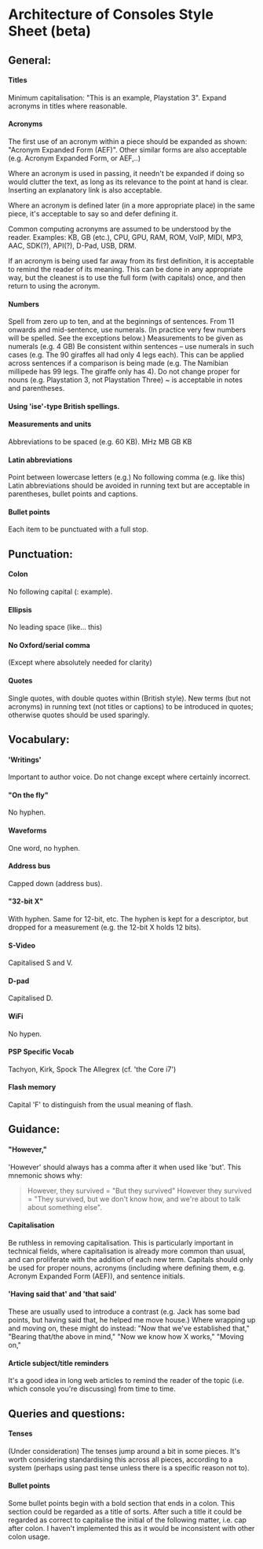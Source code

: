 # Architecture of Consoles Style Sheet (beta)

## General:

#### Titles
Minimum capitalisation: "This is an example, Playstation 3". Expand acronyms in titles where reasonable.

#### Acronyms
The first use of an acronym within a piece should be expanded as shown: "Acronym Expanded Form (AEF)". Other similar forms are also acceptable (e.g. Acronym Expanded Form, or AEF,..)

Where an acronym is used in passing, it needn't be expanded if doing so would clutter the text, as long as its relevance to the point at hand is clear. Inserting an explanatory link is also acceptable.

Where an acronym is defined later (in a more appropriate place) in the same piece, it's acceptable to say so and defer defining it.

Common computing acronyms are assumed to be understood by the reader. Examples: KB, GB (etc.), CPU, GPU, RAM, ROM, VoIP, MIDI, MP3, AAC, SDK(?), API(?), D-Pad, USB, DRM.

If an acronym is being used far away from its first definition, it is acceptable to remind the reader of its meaning. This can be done in any appropriate way, but the cleanest is to use the full form (with capitals) once, and then return to using the acronym.

#### Numbers
Spell from zero up to ten, and at the beginnings of sentences. From 11 onwards and mid-sentence, use numerals. (In practice very few numbers will be spelled. See the exceptions below.)
Measurements to be given as numerals (e.g. 4 GB)
Be consistent within sentences – use numerals in such cases (e.g. The 90 giraffes all had only 4 legs each). This can be applied across sentences if a comparison is being made (e.g. The Namibian millipede has 99 legs. The giraffe only has 4).
Do not change proper for nouns (e.g. Playstation 3, not Playstation Three)
~ is acceptable in notes and parentheses.

#### Using 'ise'-type British spellings.
#### Measurements and units
Abbreviations to be spaced (e.g. 60 KB).
MHz
MB
GB
KB
#### Latin abbreviations
Point between lowercase letters (e.g.)
No following comma (e.g. like this)
Latin abbreviations should be avoided in running text but are acceptable in parentheses, bullet points and captions.
#### Bullet points
Each item to be punctuated with a full stop.

## Punctuation:

#### Colon
No following capital (: example).
#### Ellipsis
No leading space (like... this)
#### No Oxford/serial comma
(Except where absolutely needed for clarity)
#### Quotes
Single quotes, with double quotes within (British style). New terms (but not acronyms) in running text (not titles or captions) to be introduced in quotes; otherwise quotes should be used sparingly.

## Vocabulary:

#### 'Writings' 
Important to author voice. Do not change except where certainly incorrect.
#### "On the fly"
No hyphen.
#### Waveforms
One word, no hyphen.
#### Address bus
Capped down (address bus).
#### "32-bit X"
With hyphen. Same for 12-bit, etc.
The hyphen is kept for a descriptor, but dropped for a measurement (e.g. the 12-bit X holds 12 bits).
#### S-Video
Capitalised S and V.
#### D-pad
Capitalised D.
#### WiFi
No hypen.
#### PSP Specific Vocab
Tachyon, Kirk, Spock
The Allegrex (cf. 'the Core i7')
#### Flash memory
Capital 'F' to distinguish from the usual meaning of flash.

## Guidance:
#### "However,"
'However' should always has a comma after it when used like 'but'. This mnemonic shows why:
> However, they survived = "But they survived"
> However they survived = "They survived, but we don't know how, and we're about to talk about something else".
#### Capitalisation
Be ruthless in removing capitalisation. This is particularly important in technical fields, where capitalisation is already more common than usual, and can proliferate with the addition of each new term. Capitals should only be used for proper nouns, acronyms (including where defining them, e.g. Acronym Expanded Form (AEF)), and sentence initials.
#### 'Having said that' and 'that said'
These are usually used to introduce a contrast (e.g. Jack has some bad points, but having said that, he helped me move house.) Where wrapping up and moving on, these might do instead:
"Now that we've established that,"
"Bearing that/the above in mind,"
"Now we know how X works,"
"Moving on,"
#### Article subject/title reminders
It's a good idea in long web articles to remind the reader of the topic (i.e. which console you're discussing) from time to time.

## Queries and questions:
#### Tenses
(Under consideration)
The tenses jump around a bit in some pieces. It's worth considering standardising this across all pieces, according to a system (perhaps using past tense unless there is a specific reason not to).

#### Bullet points
Some bullet points begin with a bold section that ends in a colon. This section could be regarded as a title of sorts. After such a title it could be regarded as correct to capitalise the initial of the following matter, i.e. cap after colon. I haven't implemented this as it would be inconsistent with other colon usage.